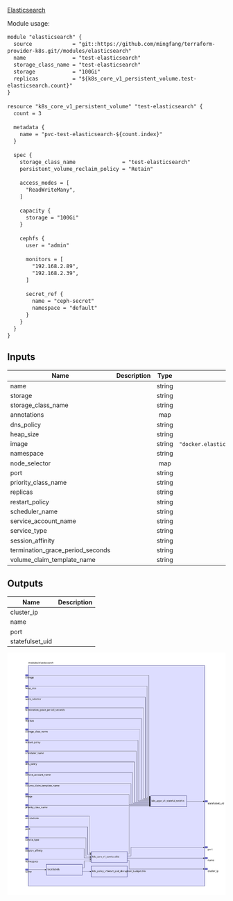 [Elasticsearch](https://www.elastic.co/products/elasticsearch)

Module usage:

    module "elasticsearch" {
      source             = "git::https://github.com/mingfang/terraform-provider-k8s.git//modules/elasticsearch"
      name               = "test-elasticsearch"
      storage_class_name = "test-elasticsearch"
      storage            = "100Gi"
      replicas           = "${k8s_core_v1_persistent_volume.test-elasticsearch.count}"
    }

    resource "k8s_core_v1_persistent_volume" "test-elasticsearch" {
      count = 3

      metadata {
        name = "pvc-test-elasticsearch-${count.index}"
      }

      spec {
        storage_class_name               = "test-elasticsearch"
        persistent_volume_reclaim_policy = "Retain"

        access_modes = [
          "ReadWriteMany",
        ]

        capacity {
          storage = "100Gi"
        }

        cephfs {
          user = "admin"

          monitors = [
            "192.168.2.89",
            "192.168.2.39",
          ]

          secret_ref {
            name = "ceph-secret"
            namespace = "default"
          }
        }
      }
    }

## Inputs

| Name | Description | Type | Default | Required |
|------|-------------|:----:|:-----:|:-----:|
| name |  | string | n/a | yes |
| storage |  | string | n/a | yes |
| storage\_class\_name |  | string | n/a | yes |
| annotations |  | map | `{}` | no |
| dns\_policy |  | string | `""` | no |
| heap\_size |  | string | `"4g"` | no |
| image |  | string | `"docker.elastic.co/elasticsearch/elasticsearch:6.5.1"` | no |
| namespace |  | string | `""` | no |
| node\_selector |  | map | `{}` | no |
| port |  | string | `"9200"` | no |
| priority\_class\_name |  | string | `""` | no |
| replicas |  | string | `"1"` | no |
| restart\_policy |  | string | `""` | no |
| scheduler\_name |  | string | `""` | no |
| service\_account\_name |  | string | `""` | no |
| service\_type |  | string | `""` | no |
| session\_affinity |  | string | `""` | no |
| termination\_grace\_period\_seconds |  | string | `"30"` | no |
| volume\_claim\_template\_name |  | string | `"pvc"` | no |

## Outputs

| Name | Description |
|------|-------------|
| cluster\_ip |  |
| name |  |
| port |  |
| statefulset\_uid |  |

<img src="diagram.svg"/>
